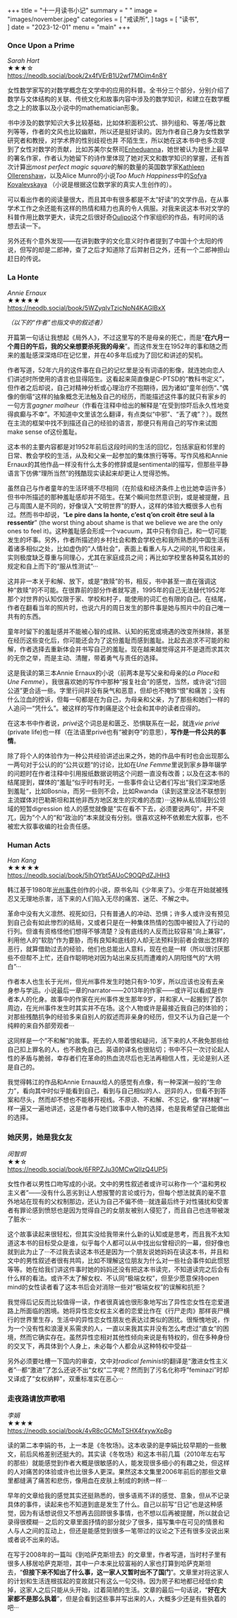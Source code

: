 +++
title = "十一月读书小记"
summary = " "
image = "images/november.jpeg"
categories = [
    "戒读所",
]
tags = [
    "读书",                             
]
date = "2023-12-01"
menu = "main"
+++

### Once Upon a Prime
*Sarah Hart*
<br>
★★★☆
<br>
https://neodb.social/book/2x4fVErB1U2wf7MOim4n8Y

女性数学家写的对数学概念在文学中的应用的科普。全书分三个部分，分别介绍了数学与文体结构的关联、传统文化和故事内容中涉及的数学知识，和建立在数学概念之上的故事以及小说中的mathematician形象。

书中涉及的数学知识大多比较基础，比如体积面积公式、排列组和、等差/等比数列等等，作者的文风也比较幽默，所以还是挺好读的。因为作者自己身为女性数学研究者和教授，对学术界的性别歧视也并 不陌生生，所以她在这本书中也多次提到了女性对数学的贡献，比如苏美尔女祭司[Enheduanna](https://en.wikipedia.org/wiki/Enheduanna)，她世被认为是世上最早的署名作家，作者认为她留下的诗作里体现了她对天文和数学知识的掌握，还有首次计算出*most perfect magic square*的解的数量的英国数学家[Kathleen Ollerenshaw](https://royalsociety.org/blog/2015/04/ollerenshaws-magic-squares/)，以及Alice Munro的小说*Too Much Happiness*中的[Sofya Kovalevskaya](https://en.wikipedia.org/wiki/Sofya_Kovalevskaya) （小说是根据这位数学家的真实人生创作的）。

可以看出作者的阅读量很大，而且其中有很多都是不太“好读”的文学作品，在从事学术工作之余还能有这样的热情和精力也真的令人佩服。对我来说这本书对文学的科普作用比数学更大，读完之后很好奇[Oulipo](https://en.wikipedia.org/wiki/Oulipo)这个作家组织的作品，有时间的话想去读一下。

另外还有个意外发现——在讲到数字的文化意义时作者提到了中国十个太阳的传说，但写的却是二郎神，查了之后才知道除了后羿射日之外，还有一个二郎神担山赶日的传说。


### La Honte 
*Annie Ernaux*
<br>
★★★★★
<br>
https://neodb.social/book/5WZyqIvTzicNpN4KAGlBxX

*（以下的“作者”也指文中的叙述者）*

开篇第一句话让我想起《局外人》，不过这里写的不是母亲的死亡，而是“**在六月一个周日的午后，我的父亲想要杀死我的母亲**”。而这件发生在1952年的事和随之而来的羞耻感深深烙印在记忆里，并在40多年后成为了回忆和讲述的契机。

作者写道，52年六月的这件事在自己的记忆里是没有词语的影像，就连她向恋人们讲述时所使用的语言也显得陌生。这看起来简直像是C-PTSD的“教科书定义”，但作者之后却说，自己对精神分析或心理治疗不抱期待，因为诸如”童年创伤“、”偶像的倒塌“这样的抽象概念无法触及自己的经历，而能描述这件事的就只有家乡的一句方言*gagner malheur*（作看在注释中给出的解释是“在受到惊吓后永久性地变得疯癫与不幸”。不知道中文里该怎么翻译，有点类似“中邪”、“丢了魂”？）。既然在主流的框架中找不到描还自己的经验的语言，那便只有用自己的写作来试图make sense of这份羞耻。

这本书的主要内容都是对1952年前后这段时间的生活的回忆，包括家庭和邻里的日常、教会学校的生活，从及和父亲一起参加的集体旅行等等。写作风格和Annie Ernaux的其他作品一样没有什么太多的修辞或是sentimental的描写，但那些平静语言下仿佛“理所当然”的残酷现实读起来却更让人觉得恐怖。

虽然自己与作者童年的生活环境不尽相同（在阶级和经济条件上也比她幸运许多）但书中所描述的那种羞耻感却并不陌生。在某个瞬间忽然意识到，或是被提醒，且己与周围人是不同的，好像误入“文明世界”的野人，这样的体验大概很多人也有过。然而书中却说，“**Le pire dans la honte, c’est q’on croit être seul à la ressentir**” (the worst thing about shame is that we believe we are the only ones to feel it)。这种羞耻感会形成一个vacuum，其中只有你自己，和一切可能发生的坏事。另外，作者所描述的乡村社会和教会学校也和我所熟悉的中国生活有着诸多相似之处，比如虚伪的“人情社会”，表面上看重人与人之间的礼节和往来，实则极度缺乏尊重与同理心，尤其在家庭成员之间；再比如学校里各种莫名其妙的规定和自上而下的“服从性测试”···

这并非一本关于和解、放下，或是“救赎”的书，相反，书中甚至一直在强调这种“救赎”的不可能。在很靠前的部分作者就写道，1995年的自己无法替代1952年那个对世界的认知仅限于家、学校和村子，能使用的词汇也有限的自己。在结尾，作者在翻看当年的照片时，也说六月的周日发生的那件事是她与照片中的自己唯一共有的东西。

童年时留下的羞耻感并不能被心智的成熟、认知的拓宽或境遇的改变所抹除，甚至在经历这些变化后，你可能还会为了这份羞耻而感到羞耻。比起去追求不可能的和解，作者选择去重新体会并书写自己的羞耻。现在越来越觉得这并不是退而求其次的无奈之举，而是主动、清醒，带着勇气与责任的选择。

这是我读的第三本Annie Ernaux的小说（前两本是写父亲和母亲的*La Place*和*Une Femme*），我很喜欢她的写作中那种“报复社会”的感觉，当然，或许说“讨回公道”更合适一些。字里行间并没有戾气和恶意，但却也不掩饰“恨”和痛苦；没有什么泣血的控诉，但每一句都是在为自己，为母亲和父亲，为了那些和她们一样的人追问一“凭什么”。被这样的写作刺痛是这个社会和其中的读者应得的。

在这本书中作者说，*privé*这个词总是和匮乏、恐惧联系在一起，就连*vie privé* (private life)也一样（在法语里privé也有“被剥夺”的意思），**写作是一件公共的事情**。

除了将个人的体验作为一种公共经验讲述出来之外，她的作品中有时也会出现那么一两句对于公认的的“公共议题“的讨论，比如在*Une Femme*里说到家乡静年辍学的问题时在作者注释中引用报纸数据说明这个问题一直没有改善；以及在这本书的结尾提到，媒体的“羞耻“似乎时有时无，一些事件会让记者们写出“我们深深地感到羞耻“，比如Bosnia，而另一些则不会，比如Rwanda（读到这里没法不联想到主流媒体对巴勒斯坦和其他非西方地区发生的灾难的态度）···这种从私领域到公领域的短暂digression
给人的感觉就像是"实在看不下去，必须要说两句”，并不突兀，因为”个人的“和“政治的”本来就没有分别。很喜欢这种不依赖宏大叙事，也不被宏大叙事收编的社会责任感。


### Human Acts
*Han Kang*
<br>
★★★★★
<br>
https://neodb.social/book/5lhOYbt5AUoC9OQPdZJHH3

韩江基于1980年[光州事件](https://zh.wikipedia.org/wiki/%E5%85%89%E5%B7%9E%E6%B0%91%E4%B8%BB%E5%8C%96%E9%81%8B%E5%8B%95#)创作的小说，原书名叫《少年来了》。少年在开始就被残忍又无理地杀害，活下来的人们陷入无尽的痛苦、迷茫、不解之中。

革命中没有大义凛然、视死如归，只有普通人的冲动、恐惧；许多人或许没有预见到自己会有如此惨烈的结局，又或者只是在一种集体热情的包围中被拉入了行动的行列。但谁有资格怪他们想得不够清楚？没有底线的人反而比较容易“向上兼容”，利用他人的“软肋”作为要胁，而有良知和底线的人却无法预料到前者会做出怎样的恶行，就算借助过去的经验，他们也总能出人意料，现在也是一样（所以很讨厌那些不但帮不上忙，还自作聪明地对因为站出来反抗而遭难的人阴阳怪气的“大明白”···

作者本人也生长于光州，但光州事件发生时她只有9-10岁，所以应该也没有去亲身参与学运。小说最后一章的narrator——2013年的作家——或许可以看成是作者本人的化身。故事中的作家在光州事件发生那年9岁，并和家人一起搬到了首尔周边，在光州事件发生时其实并不在场。这个人物或许是最接近我自己的体验的；对那些残酷抗争的经验多来自别人的叙述而非亲身的经历，但又不认为自己是一个纯粹的来自外部旁观者···

这同样是一个”不和解”的故事。死去的人带着恨和疑问，活下来的人不赦免那些给自己扣上罪名的人，也不赦免自己。英语的译名也很贴切；书中不只一次讨论起人性的矛盾与脆弱，幸存者们在革命的热血流尽后也无法再相信人性，无论是别人还是自己的。

我觉得韩江的作品和Annie Ernaux给人的感觉有点像，有一种深渊一般的“生命力”，看向其中时似乎能看到自己，看到与自己相似的人、迥异的人，但看不到答案和尽头，然而却不想也不能移开视线。不原谅、不和解、不忘记，像“祥林嫂”一样一遍又一遍地讲述，这是作者与她们故事中人物的选择，也是我希望自己能做出的选择。


### 她厌男，她是我女友
*闵智炯*
<br>
★★☆
<br>
https://neodb.social/book/6FRPZJu30MCwQlIzQ4UP5j

女性作者以男性口吻写成的小说。文中的男性叙述者或许可以称作一个“温和男权主义者”——没有什么恶劣到让人想报警的言论或行为，但每个想法就真的毫不意外地站在现有的父权制那边，还认为自己不偏不倚···就连最后终于对性骚扰和受害者有罪论感到愤怒也是因为觉得自己的女朋友被别人侵犯了，而且自己也连带被泼了脏水···

这个故事读起来很轻松，但其实没给我带来什么新的认知或是思考，而且我不太知道这本书的目标受众是谁，似乎每个人都可以从中找出似曾相识的一幕，但好像也就到此为止了···不过我去读这本书还是因为一个朋友说她妈妈在读这本书，并且和文中的男性叙述者很有共鸣，比如不理解这位朋友为什么对一些社会事件如此惯怒等等。她在给我们讲这件事时她的妈妈还没有把这本书读完，不知道读完之后会有什么样的看法。或许不太了解女权、不认同“极端女权”，但至少愿意保持open mind的女性读者看了这本书后会对消除一些对“极端女权”的误解和抗拒？

我觉得后记反而比较值得一读，作者很真诚也很形象地写出了异性恋女性在恋爱道路上所面临的困境。她将异性恋女权主义者的恋爱比作在《行尸走肉》那样丧尸横行的世界里生存，生活中的异性恋女性朋友也表达过类似的困扰。很惭愧地说，作为一个没有性和浪漫关系需求的人，一直以来我其实并没有怎么考虑过“直女”的困境，然而它确实存在。虽然异性恋相对其他性倾向来说是有特权的，但在多种身份的交叉下，再具体到个人身上，未必每个人都会从这种特权中受益···

另外必须要吐槽一下国内的审查，文中对*radical feminist*的翻译是“激进女性主义者”···都“激进”了怎么还说不出“女权”二字呢？然而到了污名化称呼”feminazi”时却又译成了“女权纳粹"，双重标准实在恶心···


### 走夜路请放声歌唱
*李娟*
<br>
★★★★
<br>
https://neodb.social/book/4vR8cGCMoTSHX4fxywXpBg

读的第二本李娟的书，上一本是《冬牧场》。这本收录的是李娟比较早期的一些散文，前后风格差别还挺大的。其实读《冬牧场》和这本书前几篇（2010年左右写的那些）就能感觉到作者大概是很敏感的人，能发现很多细小的有趣之处，但这样的人对痛苦的体验或许也比很多人更深。果然这本文集里2006年前后的那些文章里都缝满了痛苦和悲伤，像用血在皮肤上制成的刺绣一样···

早年的文章给我的感觉其实还挺熟悉的，很多语焉不详的感觉、意象，但从不记录具体的事件，读起来也不知道到底是发生了什么。自己以前写“日记”也是这种感觉，因为有话想说但又不想再去回顾很多事情，也不想以后再被提醒，所以就会记录得很模糊···
之后的文章里面抒情的部分就少了很多，描写集中在可见的情景和人与人之间的互动上，但还是能感觉到很多一笔带过的议论之下还有很多没说出来或者说不出来的话。

在写于2008年的一篇叫《到哈萨克斯坦去》的文章里，作者写道，当时村子里有很多人移居哈萨克斯坦，其中一户本来比较富裕的人家也打算到哈萨克斯坦去，“**但接下来不知出了什么事，这一家人又暂时出不了国门**”。文章里对将这家人的计划和生活连根拔起的变故就只有这么一句交待。因为房子和地都已经低价卖掉，这家人之后只能从头开始，过着简陋的生活。文章的最后一句话说，“**好在大家都不是那么执着**”，但是会看到这些事并写出来的人，大概多少还是有些执着的吧···

